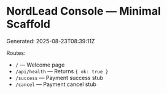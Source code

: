 
# NordLead Console — Minimal Scaffold

Generated: 2025-08-23T08:39:11Z

Routes:
- `/` — Welcome page
- `/api/health` — Returns `{ ok: true }`
- `/success` — Payment success stub
- `/cancel` — Payment cancel stub

